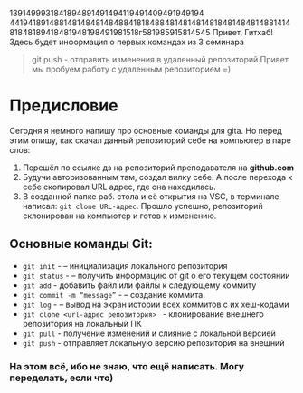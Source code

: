 1391499931841894891491494119491409491949194
4419418914881481484814848841818488481481481481848148481488141481848189418481948198491981518г581985915814545
Привет, Гитхаб! Здесь будет информация о первых командах из 3 семинара
> git push - отправить изменения в удаленный репозиторий 
Привет мы пробуем работу с удаленным репозиторием =)
# Предисловие

Сегодня я немного напишу про основные команды для gita. Но перед этим опишу, как скачал данный репозиторий себе на компьютер в паре слов:
1. Перешёл по ссылке дз на репозиторий преподавателя на **github.com**
2. Будучи авторизованным там, создал вилку себе. А после перехода к себе скопировал URL адрес, где она находилась.
3. В созданной папке раб. стола и её открытия на VSC, в терминале написал: `git clone URL-адрес`. Прошло успешно, репозиторий склонирован на компьютер и готов к изменению.

## Основные команды Git:
* `git init` - – инициализация локального репозитория
* `git status` - – получить информацию от git о его текущем состоянии
* `git add` - добавить файл или файлы к следующему коммиту
* `git commit -m “message”` - – создание коммита.
* `git log` - – вывод на экран истории всех коммитов с их хеш-кодами
* `git clone <url-адрес репозитория> ` - клонирование внешнего репозитория на
локальный ПК
* `git pull` - получение изменений и слияние с локальной версией
* `git push` - отправляет локальную версию репозитория на внешний

### На этом всё, ибо не знаю, что ещё написать. Могу переделать, если что)